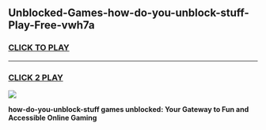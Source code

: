 
## Unblocked-Games-how-do-you-unblock-stuff-Play-Free-vwh7a
<h3>
<a href="https://premium76.site?title=how-do-you-unblock-stuff&ref=23A">CLICK TO PLAY</a></h3>
<hr>

<h3>
<a href="https://premium76.site?title=how-do-you-unblock-stuff&ref=23A">CLICK 2 PLAY</a>
  
</h3>

<a href="https://premium76.site?title=how-do-you-unblock-stuff&ref=23A"><img src="https://clearcache.store/games.png"></a>


**how-do-you-unblock-stuff games unblocked: Your Gateway to Fun and Accessible Online Gaming**
